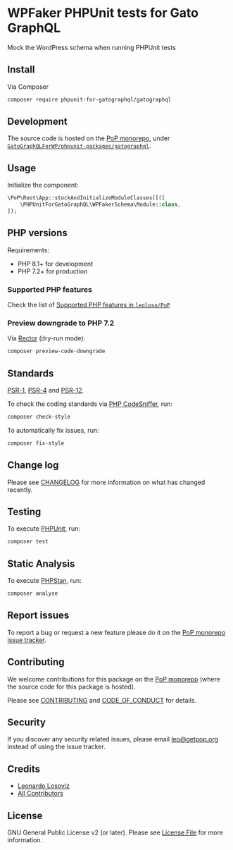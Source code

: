 # WPFaker PHPUnit tests for Gato GraphQL

<!--
[![Build Status][ico-travis]][link-travis]
[![Quality Score][ico-code-quality]][link-code-quality]
[![Software License][ico-license]](LICENSE.md)
[![Latest Version on Packagist][ico-version]][link-packagist]
[![Coverage Status][ico-scrutinizer]][link-scrutinizer]
[![Total Downloads][ico-downloads]][link-downloads]
-->

Mock the WordPress schema when running PHPUnit tests

## Install

Via Composer

``` bash
composer require phpunit-for-gatographql/gatographql
```

## Development

The source code is hosted on the [PoP monorepo](https://github.com/leoloso/PoP), under [`GatoGraphQLForWP/phpunit-packages/gatographql`](https://github.com/leoloso/PoP/tree/master/layers/GatoGraphQLForWP/phpunit-packages/gatographql).

## Usage

Initialize the component:

``` php
\PoP\Root\App::stockAndInitializeModuleClasses([([
    \PHPUnitForGatoGraphQL\WPFakerSchema\Module::class,
]);
```

## PHP versions

Requirements:

- PHP 8.1+ for development
- PHP 7.2+ for production

### Supported PHP features

Check the list of [Supported PHP features in `leoloso/PoP`](https://github.com/leoloso/PoP/blob/master/docs/supported-php-features.md)

### Preview downgrade to PHP 7.2

Via [Rector](https://github.com/rectorphp/rector) (dry-run mode):

```bash
composer preview-code-downgrade
```

## Standards

[PSR-1](https://www.php-fig.org/psr/psr-1), [PSR-4](https://www.php-fig.org/psr/psr-4) and [PSR-12](https://www.php-fig.org/psr/psr-12).

To check the coding standards via [PHP CodeSniffer](https://github.com/squizlabs/PHP_CodeSniffer), run:

``` bash
composer check-style
```

To automatically fix issues, run:

``` bash
composer fix-style
```

## Change log

Please see [CHANGELOG](CHANGELOG.md) for more information on what has changed recently.

## Testing

To execute [PHPUnit](https://phpunit.de/), run:

``` bash
composer test
```

## Static Analysis

To execute [PHPStan](https://github.com/phpstan/phpstan), run:

``` bash
composer analyse
```

## Report issues

To report a bug or request a new feature please do it on the [PoP monorepo issue tracker](https://github.com/leoloso/PoP/issues).

## Contributing

We welcome contributions for this package on the [PoP monorepo](https://github.com/leoloso/PoP) (where the source code for this package is hosted).

Please see [CONTRIBUTING](CONTRIBUTING.md) and [CODE_OF_CONDUCT](CODE_OF_CONDUCT.md) for details.

## Security

If you discover any security related issues, please email leo@getpop.org instead of using the issue tracker.

## Credits

- [Leonardo Losoviz][link-author]
- [All Contributors][link-contributors]

## License

GNU General Public License v2 (or later). Please see [License File](LICENSE.md) for more information.

[ico-version]: https://img.shields.io/packagist/v/phpunit-for-gatographql/gatographql.svg?style=flat-square
[ico-license]: https://img.shields.io/badge/license-GPLv2-brightgreen.svg?style=flat-square
[ico-travis]: https://img.shields.io/travis/phpunit-for-gatographql/gatographql/master.svg?style=flat-square
[ico-scrutinizer]: https://img.shields.io/scrutinizer/coverage/g/phpunit-for-gatographql/gatographql.svg?style=flat-square
[ico-code-quality]: https://img.shields.io/scrutinizer/g/phpunit-for-gatographql/gatographql.svg?style=flat-square
[ico-downloads]: https://img.shields.io/packagist/dt/phpunit-for-gatographql/gatographql.svg?style=flat-square

[link-packagist]: https://packagist.org/packages/phpunit-for-gatographql/gatographql
[link-travis]: https://travis-ci.org/phpunit-for-gatographql/gatographql
[link-scrutinizer]: https://scrutinizer-ci.com/g/phpunit-for-gatographql/gatographql/code-structure
[link-code-quality]: https://scrutinizer-ci.com/g/phpunit-for-gatographql/gatographql
[link-downloads]: https://packagist.org/packages/phpunit-for-gatographql/gatographql
[link-author]: https://github.com/leoloso
[link-contributors]: ../../../../../../contributors
